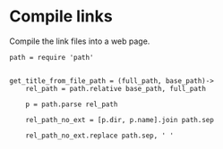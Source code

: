 # Compile links

Compile the link files into a web page.

	path = require 'path'


	get_title_from_file_path = (full_path, base_path)->
		rel_path = path.relative base_path, full_path
	
		p = path.parse rel_path

		rel_path_no_ext = [p.dir, p.name].join path.sep
	
		rel_path_no_ext.replace path.sep, ' '
